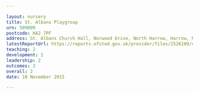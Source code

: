 ```yaml
---

layout: nursery
title: St. Albans Playgroup
urn: 509009
postcode: HA2 7PF
address: St. Albans Church Hall, Norwood Drive, North Harrow, Harrow, Middlesex, HA2 7PF
latestReportUrl: https://reports.ofsted.gov.uk/provider/files/2526109/urn/509009.pdf
teaching: 2
development: 1
leadership: 2
outcomes: 2
overall: 2
date: 10 November 2015

---
```

